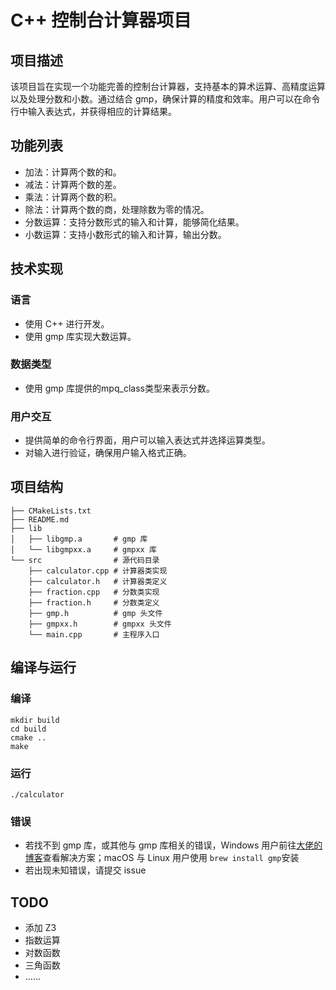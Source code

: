 # C++ 控制台计算器项目
## 项目描述
该项目旨在实现一个功能完善的控制台计算器，支持基本的算术运算、高精度运算以及处理分数和小数。通过结合 gmp，确保计算的精度和效率。用户可以在命令行中输入表达式，并获得相应的计算结果。

## 功能列表
- 加法：计算两个数的和。
- 减法：计算两个数的差。
- 乘法：计算两个数的积。
- 除法：计算两个数的商，处理除数为零的情况。
- 分数运算：支持分数形式的输入和计算，能够简化结果。
- 小数运算：支持小数形式的输入和计算，输出分数。

## 技术实现
### 语言
- 使用 C++ 进行开发。
- 使用 gmp 库实现大数运算。

### 数据类型
- 使用 gmp 库提供的mpq_class类型来表示分数。

### 用户交互
- 提供简单的命令行界面，用户可以输入表达式并选择运算类型。
- 对输入进行验证，确保用户输入格式正确。

## 项目结构
```
├── CMakeLists.txt
├── README.md
├── lib
│   ├── libgmp.a       # gmp 库
│   └── libgmpxx.a     # gmpxx 库
└── src                # 源代码目录
    ├── calculator.cpp # 计算器类实现
    ├── calculator.h   # 计算器类定义
    ├── fraction.cpp   # 分数类实现
    ├── fraction.h     # 分数类定义
    ├── gmp.h          # gmp 头文件
    ├── gmpxx.h        # gmpxx 头文件
    └── main.cpp       # 主程序入口
```

## 编译与运行
### 编译
```
mkdir build
cd build
cmake ..
make
```

### 运行
```
./calculator
```

### 错误
- 若找不到 gmp 库，或其他与 gmp 库相关的错误，Windows 用户前往[大佬的博客](https://wdh.hk/docs/gmp-windows/)查看解决方案；macOS 与 Linux 用户使用 ```brew install gmp```安装
- 若出现未知错误，请提交 issue

## TODO
- 添加 Z3
- 指数运算
- 对数函数
- 三角函数
- ……
